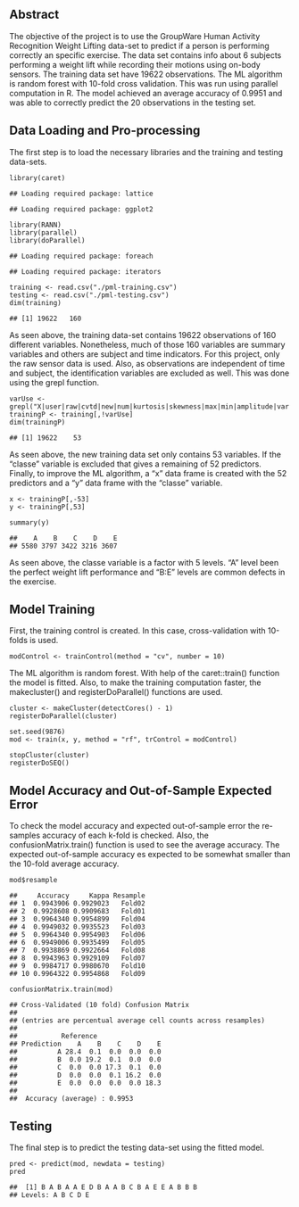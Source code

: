 Abstract
--------

The objective of the project is to use the GroupWare Human Activity
Recognition Weight Lifting data-set to predict if a person is performing
correctly an specific exercise. The data set contains info about 6
subjects performing a weight lift while recording their motions using
on-body sensors. The training data set have 19622 observations. The ML
algorithm is random forest with 10-fold cross validation. This was run
using parallel computation in R. The model achieved an average accuracy
of 0.9951 and was able to correctly predict the 20 observations in the
testing set.

Data Loading and Pro-processing
-------------------------------

The first step is to load the necessary libraries and the training and
testing data-sets.

    library(caret)

    ## Loading required package: lattice

    ## Loading required package: ggplot2

    library(RANN)
    library(parallel)
    library(doParallel)

    ## Loading required package: foreach

    ## Loading required package: iterators

    training <- read.csv("./pml-training.csv")
    testing <- read.csv("./pml-testing.csv")
    dim(training)

    ## [1] 19622   160

As seen above, the training data-set contains 19622 observations of 160
different variables. Nonetheless, much of those 160 variables are
summary variables and others are subject and time indicators. For this
project, only the raw sensor data is used. Also, as observations are
independent of time and subject, the identification variables are
excluded as well. This was done using the grepl function.

    varUse <- grepl("X|user|raw|cvtd|new|num|kurtosis|skewness|max|min|amplitude|var|avg|stddev",names(training))
    trainingP <- training[,!varUse]
    dim(trainingP)

    ## [1] 19622    53

As seen above, the new training data set only contains 53 variables. If
the “classe” variable is excluded that gives a remaining of 52
predictors.  
Finally, to improve the ML algorithm, a “x” data frame is created with
the 52 predictors and a “y” data frame with the “classe” variable.

    x <- trainingP[,-53]
    y <- trainingP[,53]

    summary(y)

    ##    A    B    C    D    E 
    ## 5580 3797 3422 3216 3607

As seen above, the classe variable is a factor with 5 levels. “A” level
been the perfect weight lift performance and “B:E” levels are common
defects in the exercise.

Model Training
--------------

First, the training control is created. In this case, cross-validation
with 10-folds is used.

    modControl <- trainControl(method = "cv", number = 10)

The ML algorithm is random forest. With help of the caret::train()
function the model is fitted. Also, to make the training computation
faster, the makecluster() and registerDoParallel() functions are used.

    cluster <- makeCluster(detectCores() - 1)
    registerDoParallel(cluster)

    set.seed(9876)
    mod <- train(x, y, method = "rf", trControl = modControl)

    stopCluster(cluster)
    registerDoSEQ()

Model Accuracy and Out-of-Sample Expected Error
-----------------------------------------------

To check the model accuracy and expected out-of-sample error the
re-samples accuracy of each k-fold is checked. Also, the
confusionMatrix.train() function is used to see the average accuracy.
The expected out-of-sample accuracy es expected to be somewhat smaller
than the 10-fold average accuracy.

    mod$resample

    ##     Accuracy     Kappa Resample
    ## 1  0.9943906 0.9929023   Fold02
    ## 2  0.9928608 0.9909683   Fold01
    ## 3  0.9964340 0.9954899   Fold04
    ## 4  0.9949032 0.9935523   Fold03
    ## 5  0.9964340 0.9954903   Fold06
    ## 6  0.9949006 0.9935499   Fold05
    ## 7  0.9938869 0.9922664   Fold08
    ## 8  0.9943963 0.9929109   Fold07
    ## 9  0.9984717 0.9980670   Fold10
    ## 10 0.9964322 0.9954868   Fold09

    confusionMatrix.train(mod)

    ## Cross-Validated (10 fold) Confusion Matrix 
    ## 
    ## (entries are percentual average cell counts across resamples)
    ##  
    ##           Reference
    ## Prediction    A    B    C    D    E
    ##          A 28.4  0.1  0.0  0.0  0.0
    ##          B  0.0 19.2  0.1  0.0  0.0
    ##          C  0.0  0.0 17.3  0.1  0.0
    ##          D  0.0  0.0  0.1 16.2  0.0
    ##          E  0.0  0.0  0.0  0.0 18.3
    ##                             
    ##  Accuracy (average) : 0.9953

Testing
-------

The final step is to predict the testing data-set using the fitted
model.

    pred <- predict(mod, newdata = testing)
    pred

    ##  [1] B A B A A E D B A A B C B A E E A B B B
    ## Levels: A B C D E
